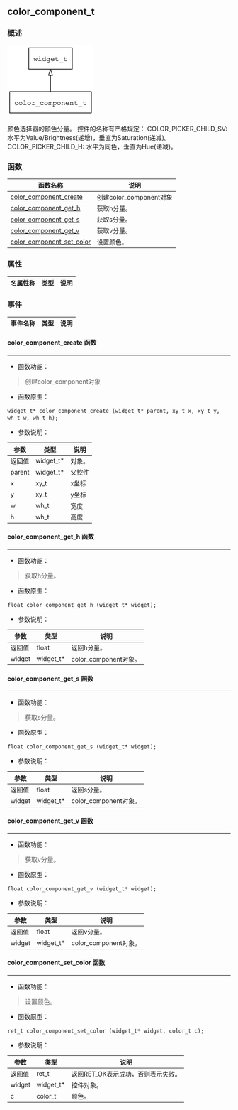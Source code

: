## color\_component\_t
### 概述
![image](images/color_component_t_0.png)

 颜色选择器的颜色分量。
 控件的名称有严格规定：
 COLOR_PICKER_CHILD_SV: 水平为Value/Brightness(递增)，垂直为Saturation(递减)。
 COLOR_PICKER_CHILD_H: 水平为同色，垂直为Hue(递减)。
### 函数
<p id="color_component_t_methods">

| 函数名称 | 说明 | 
| -------- | ------------ | 
| <a href="#color_component_t_color_component_create">color\_component\_create</a> | 创建color_component对象 |
| <a href="#color_component_t_color_component_get_h">color\_component\_get\_h</a> | 获取h分量。 |
| <a href="#color_component_t_color_component_get_s">color\_component\_get\_s</a> | 获取s分量。 |
| <a href="#color_component_t_color_component_get_v">color\_component\_get\_v</a> | 获取v分量。 |
| <a href="#color_component_t_color_component_set_color">color\_component\_set\_color</a> | 设置颜色。 |
### 属性
<p id="color_component_t_properties">

| 名属性称 | 类型 | 说明 | 
| -------- | ----- | ------------ | 
### 事件
<p id="color_component_t_events">

| 事件名称 | 类型  | 说明 | 
| -------- | ----- | ------- | 
#### color\_component\_create 函数
-----------------------

* 函数功能：

> <p id="color_component_t_color_component_create"> 创建color_component对象



* 函数原型：

```
widget_t* color_component_create (widget_t* parent, xy_t x, xy_t y, wh_t w, wh_t h);
```

* 参数说明：

| 参数 | 类型 | 说明 |
| -------- | ----- | --------- |
| 返回值 | widget\_t* | 对象。 |
| parent | widget\_t* | 父控件 |
| x | xy\_t | x坐标 |
| y | xy\_t | y坐标 |
| w | wh\_t | 宽度 |
| h | wh\_t | 高度 |
#### color\_component\_get\_h 函数
-----------------------

* 函数功能：

> <p id="color_component_t_color_component_get_h"> 获取h分量。



* 函数原型：

```
float color_component_get_h (widget_t* widget);
```

* 参数说明：

| 参数 | 类型 | 说明 |
| -------- | ----- | --------- |
| 返回值 | float | 返回h分量。 |
| widget | widget\_t* | color\_component对象。 |
#### color\_component\_get\_s 函数
-----------------------

* 函数功能：

> <p id="color_component_t_color_component_get_s"> 获取s分量。



* 函数原型：

```
float color_component_get_s (widget_t* widget);
```

* 参数说明：

| 参数 | 类型 | 说明 |
| -------- | ----- | --------- |
| 返回值 | float | 返回s分量。 |
| widget | widget\_t* | color\_component对象。 |
#### color\_component\_get\_v 函数
-----------------------

* 函数功能：

> <p id="color_component_t_color_component_get_v"> 获取v分量。



* 函数原型：

```
float color_component_get_v (widget_t* widget);
```

* 参数说明：

| 参数 | 类型 | 说明 |
| -------- | ----- | --------- |
| 返回值 | float | 返回v分量。 |
| widget | widget\_t* | color\_component对象。 |
#### color\_component\_set\_color 函数
-----------------------

* 函数功能：

> <p id="color_component_t_color_component_set_color"> 设置颜色。



* 函数原型：

```
ret_t color_component_set_color (widget_t* widget, color_t c);
```

* 参数说明：

| 参数 | 类型 | 说明 |
| -------- | ----- | --------- |
| 返回值 | ret\_t | 返回RET\_OK表示成功，否则表示失败。 |
| widget | widget\_t* | 控件对象。 |
| c | color\_t | 颜色。 |
